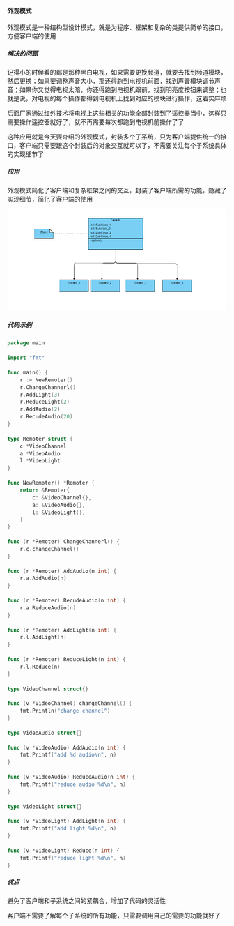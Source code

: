 #### 外观模式

外观模式是一种结构型设计模式，就是为程序、框架和复杂的类提供简单的接口，方便客户端的使用

##### 解决的问题

记得小的时候看的都是那种黑白电视，如果需要更换频道，就要去找到频道模块，然后更换；如果要调整声音大小，那还得跑到电视机前面，找到声音模块调节声音；如果你又觉得电视太暗，你还得跑到电视机跟前，找到明亮度按钮来调整；也就是说，对电视的每个操作都得到电视机上找到对应的模块进行操作，这着实麻烦

后面厂家通过红外技术将电视上这些相关的功能全部封装到了遥控器当中，这样只需要操作遥控器就好了，就不再需要每次都跑到电视机前操作了了

这种应用就是今天要介绍的外观模式，封装多个子系统，只为客户端提供统一的接口，客户端只需要跟这个封装后的对象交互就可以了，不需要关注每个子系统具体的实现细节了

##### 应用

外观模式简化了客户端和复杂框架之间的交互，封装了客户端所需的功能，隐藏了实现细节，简化了客户端的使用

![facade](facade.png)

##### 代码示例

```go
package main

import "fmt"

func main() {
	r := NewRemoter()
	r.ChangeChannerl()
	r.AddLight(3)
	r.ReduceLight(2)
	r.AddAudio(2)
	r.RecudeAudio(20)
}

type Remoter struct {
	c *VideoChannel
	a *VideoAudio
	l *VideoLight
}

func NewRemoter() *Remoter {
	return &Remoter{
		c: &VideoChannel{},
		a: &VideoAudio{},
		l: &VideoLight{},
	}
}

func (r *Remoter) ChangeChannerl() {
	r.c.changeChannel()
}

func (r *Remoter) AddAudio(n int) {
	r.a.AddAudio(n)
}

func (r *Remoter) RecudeAudio(n int) {
	r.a.ReduceAudio(n)
}

func (r *Remoter) AddLight(n int) {
	r.l.AddLight(n)
}

func (r *Remoter) ReduceLight(n int) {
	r.l.Reduce(n)
}

type VideoChannel struct{}

func (v *VideoChannel) changeChannel() {
	fmt.Println("change channel")
}

type VideoAudio struct{}

func (v *VideoAudio) AddAudio(n int) {
	fmt.Printf("add %d audio\n", n)
}

func (v *VideoAudio) ReduceAudio(n int) {
	fmt.Printf("reduce audio %d\n", n)
}

type VideoLight struct{}

func (v *VideoLight) AddLight(n int) {
	fmt.Printf("add light %d\n", n)
}

func (v *VideoLight) Reduce(n int) {
	fmt.Printf("reduce light %d\n", n)
}
```

##### 优点

避免了客户端和子系统之间的紧耦合，增加了代码的灵活性

客户端不需要了解每个子系统的所有功能，只需要调用自己的需要的功能就好了

